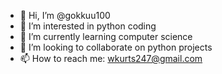 - 👋 Hi, I’m @gokkuu100
- 👀 I’m interested in python coding
- 🌱 I’m currently learning computer science
- 💞️ I’m looking to collaborate on python projects
- 📫 How to reach me: wkurts247@gmail.com

<!---
gokkuu100/gokkuu100 is a ✨ special ✨ repository because its `README.md` (this file) appears on your GitHub profile.
You can click the Preview link to take a look at your changes.
--->
